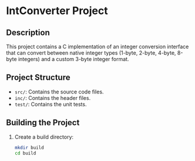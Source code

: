 # IntConverter Project

## Description

This project contains a C implementation of an integer conversion interface that can convert between native integer types (1-byte, 2-byte, 4-byte, 8-byte integers) and a custom 3-byte integer format.

## Project Structure

- `src/`: Contains the source code files.
- `inc/`: Contains the header files.
- `test/`: Contains the unit tests.

## Building the Project

1. Create a build directory:
   ```bash
   mkdir build
   cd build
   ```
